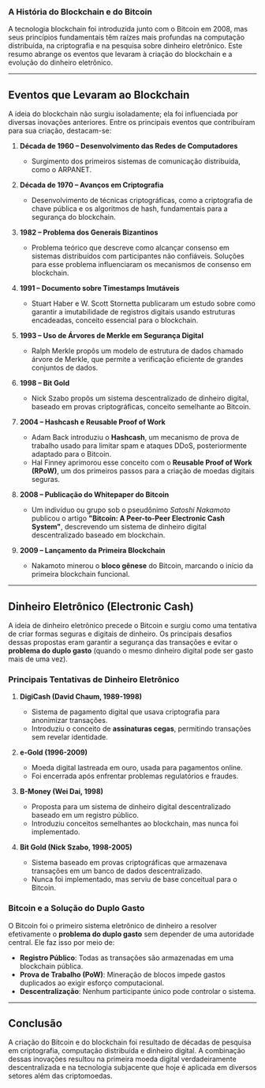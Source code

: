 ### **A História do Blockchain e do Bitcoin**

A tecnologia blockchain foi introduzida junto com o Bitcoin em 2008, mas seus princípios fundamentais têm raízes mais profundas na computação distribuída, na criptografia e na pesquisa sobre dinheiro eletrônico. Este resumo abrange os eventos que levaram à criação do blockchain e a evolução do dinheiro eletrônico.

---

## **Eventos que Levaram ao Blockchain**

A ideia do blockchain não surgiu isoladamente; ela foi influenciada por diversas inovações anteriores. Entre os principais eventos que contribuíram para sua criação, destacam-se:

1. **Década de 1960 – Desenvolvimento das Redes de Computadores**  
   - Surgimento dos primeiros sistemas de comunicação distribuída, como o ARPANET.

2. **Década de 1970 – Avanços em Criptografia**  
   - Desenvolvimento de técnicas criptográficas, como a criptografia de chave pública e os algoritmos de hash, fundamentais para a segurança do blockchain.

3. **1982 – Problema dos Generais Bizantinos**  
   - Problema teórico que descreve como alcançar consenso em sistemas distribuídos com participantes não confiáveis. Soluções para esse problema influenciaram os mecanismos de consenso em blockchain.

4. **1991 – Documento sobre Timestamps Imutáveis**  
   - Stuart Haber e W. Scott Stornetta publicaram um estudo sobre como garantir a imutabilidade de registros digitais usando estruturas encadeadas, conceito essencial para o blockchain.

5. **1993 – Uso de Árvores de Merkle em Segurança Digital**  
   - Ralph Merkle propôs um modelo de estrutura de dados chamado árvore de Merkle, que permite a verificação eficiente de grandes conjuntos de dados.

6. **1998 – Bit Gold**  
   - Nick Szabo propôs um sistema descentralizado de dinheiro digital, baseado em provas criptográficas, conceito semelhante ao Bitcoin.

7. **2004 – Hashcash e Reusable Proof of Work**  
   - Adam Back introduziu o **Hashcash**, um mecanismo de prova de trabalho usado para limitar spam e ataques DDoS, posteriormente adaptado para o Bitcoin.  
   - Hal Finney aprimorou esse conceito com o **Reusable Proof of Work (RPoW)**, um dos primeiros passos para a criação de moedas digitais seguras.

8. **2008 – Publicação do Whitepaper do Bitcoin**  
   - Um indivíduo ou grupo sob o pseudônimo *Satoshi Nakamoto* publicou o artigo **"Bitcoin: A Peer-to-Peer Electronic Cash System"**, descrevendo um sistema de dinheiro digital descentralizado baseado em blockchain.

9. **2009 – Lançamento da Primeira Blockchain**  
   - Nakamoto minerou o **bloco gênese** do Bitcoin, marcando o início da primeira blockchain funcional.

---

## **Dinheiro Eletrônico (Electronic Cash)**

A ideia de dinheiro eletrônico precede o Bitcoin e surgiu como uma tentativa de criar formas seguras e digitais de dinheiro. Os principais desafios dessas propostas eram garantir a segurança das transações e evitar o **problema do duplo gasto** (quando o mesmo dinheiro digital pode ser gasto mais de uma vez).

### **Principais Tentativas de Dinheiro Eletrônico**
1. **DigiCash (David Chaum, 1989-1998)**  
   - Sistema de pagamento digital que usava criptografia para anonimizar transações.
   - Introduziu o conceito de **assinaturas cegas**, permitindo transações sem revelar identidade.

2. **e-Gold (1996-2009)**  
   - Moeda digital lastreada em ouro, usada para pagamentos online.
   - Foi encerrada após enfrentar problemas regulatórios e fraudes.

3. **B-Money (Wei Dai, 1998)**  
   - Proposta para um sistema de dinheiro digital descentralizado baseado em um registro público.
   - Introduziu conceitos semelhantes ao blockchain, mas nunca foi implementado.

4. **Bit Gold (Nick Szabo, 1998-2005)**  
   - Sistema baseado em provas criptográficas que armazenava transações em um banco de dados descentralizado.
   - Nunca foi implementado, mas serviu de base conceitual para o Bitcoin.

### **Bitcoin e a Solução do Duplo Gasto**
O Bitcoin foi o primeiro sistema eletrônico de dinheiro a resolver efetivamente o **problema do duplo gasto** sem depender de uma autoridade central. Ele faz isso por meio de:

- **Registro Público**: Todas as transações são armazenadas em uma blockchain pública.
- **Prova de Trabalho (PoW)**: Mineração de blocos impede gastos duplicados ao exigir esforço computacional.
- **Descentralização**: Nenhum participante único pode controlar o sistema.

---

## **Conclusão**
A criação do Bitcoin e do blockchain foi resultado de décadas de pesquisa em criptografia, computação distribuída e dinheiro digital. A combinação dessas inovações resultou na primeira moeda digital verdadeiramente descentralizada e na tecnologia subjacente que hoje é aplicada em diversos setores além das criptomoedas.